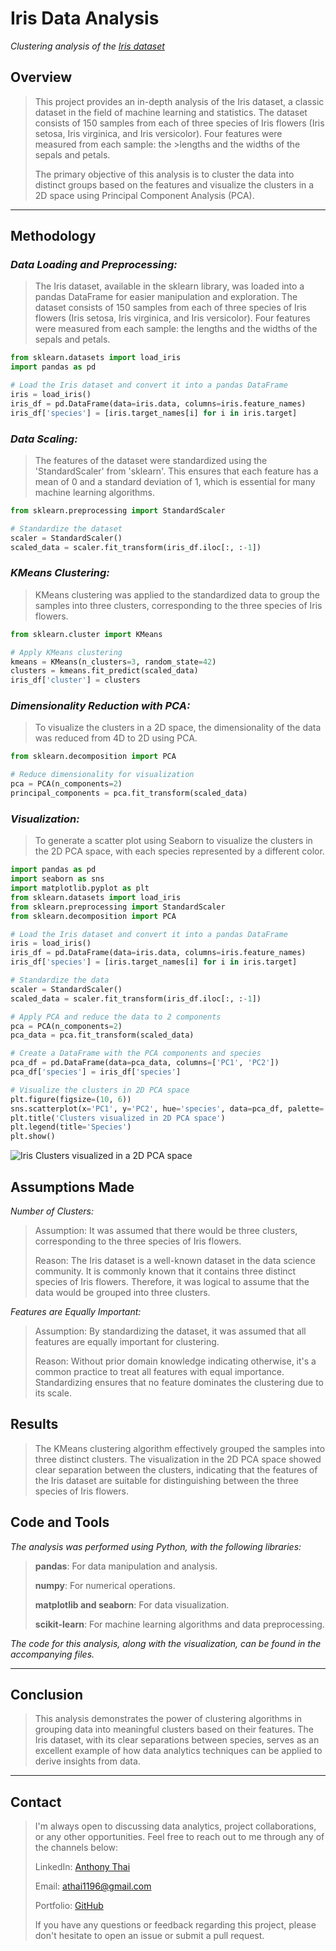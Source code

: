# Iris Data Analysis
*Clustering analysis of the [Iris dataset](https://archive.ics.uci.edu/dataset/53/iris)*

## **Overview**

>This project provides an in-depth analysis of the Iris dataset, a classic dataset in the field of machine learning and statistics. The dataset consists of 150 samples from each of three species of Iris flowers (Iris setosa, Iris virginica, and Iris versicolor). Four features were measured from each sample: the >lengths and the widths of the sepals and petals.
>
>The primary objective of this analysis is to cluster the data into distinct groups based on the features and visualize the clusters in a 2D space using Principal Component Analysis (PCA).

---

## **Methodology**

### *Data Loading and Preprocessing:*
  
> The Iris dataset, available in the sklearn library, was loaded into a pandas DataFrame for easier manipulation and exploration.
>The dataset consists of 150 samples from each of three species of Iris flowers (Iris setosa, Iris virginica, and Iris versicolor). Four features were measured from each sample: the lengths and the widths of the sepals and petals.
>
>
```python
from sklearn.datasets import load_iris
import pandas as pd

# Load the Iris dataset and convert it into a pandas DataFrame
iris = load_iris()
iris_df = pd.DataFrame(data=iris.data, columns=iris.feature_names)
iris_df['species'] = [iris.target_names[i] for i in iris.target]
```
### *Data Scaling:*

>The features of the dataset were standardized using the 'StandardScaler' from 'sklearn'. This ensures that each feature has a mean of 0 and a standard deviation of 1, which is essential for many machine learning algorithms.
>
```python
from sklearn.preprocessing import StandardScaler

# Standardize the dataset
scaler = StandardScaler()
scaled_data = scaler.fit_transform(iris_df.iloc[:, :-1])
```

### *KMeans Clustering:*
  
> KMeans clustering was applied to the standardized data to group the samples into three clusters, corresponding to the three species of Iris flowers.
>
> 
```python
from sklearn.cluster import KMeans

# Apply KMeans clustering
kmeans = KMeans(n_clusters=3, random_state=42)
clusters = kmeans.fit_predict(scaled_data)
iris_df['cluster'] = clusters
```

### *Dimensionality Reduction with PCA:*
  
> To visualize the clusters in a 2D space, the dimensionality of the data was reduced from 4D to 2D using PCA.
>
> 
```python
from sklearn.decomposition import PCA

# Reduce dimensionality for visualization
pca = PCA(n_components=2)
principal_components = pca.fit_transform(scaled_data)
```
  
### *Visualization:*
  
>   To generate a scatter plot using Seaborn to visualize the clusters in the 2D PCA space, with each species represented by a different color.
>
> 
```python
import pandas as pd
import seaborn as sns
import matplotlib.pyplot as plt
from sklearn.datasets import load_iris
from sklearn.preprocessing import StandardScaler
from sklearn.decomposition import PCA

# Load the Iris dataset and convert it into a pandas DataFrame
iris = load_iris()
iris_df = pd.DataFrame(data=iris.data, columns=iris.feature_names)
iris_df['species'] = [iris.target_names[i] for i in iris.target]

# Standardize the data
scaler = StandardScaler()
scaled_data = scaler.fit_transform(iris_df.iloc[:, :-1])

# Apply PCA and reduce the data to 2 components
pca = PCA(n_components=2)
pca_data = pca.fit_transform(scaled_data)

# Create a DataFrame with the PCA components and species
pca_df = pd.DataFrame(data=pca_data, columns=['PC1', 'PC2'])
pca_df['species'] = iris_df['species']

# Visualize the clusters in 2D PCA space
plt.figure(figsize=(10, 6))
sns.scatterplot(x='PC1', y='PC2', hue='species', data=pca_df, palette='viridis', s=100, alpha=0.7)
plt.title('Clusters visualized in 2D PCA space')
plt.legend(title='Species')
plt.show()
```

![Iris Clusters visualized in a 2D PCA space](https://chat.noteable.io/origami/o/c8695e16e36c45e0988e2c9ea189ed74.png)

## **Assumptions Made**

*Number of Clusters:*

>Assumption: It was assumed that there would be three clusters, corresponding to the three species of Iris flowers.
>
>Reason: The Iris dataset is a well-known dataset in the data science community. It is commonly known that it contains three distinct species of Iris flowers. Therefore, it was logical to assume that the data would be grouped into three clusters.

*Features are Equally Important:*

>Assumption: By standardizing the dataset, it was assumed that all features are equally important for clustering.
>
>Reason: Without prior domain knowledge indicating otherwise, it's a common practice to treat all features with equal importance. Standardizing ensures that no feature dominates the clustering due to its scale.

## **Results**

>The KMeans clustering algorithm effectively grouped the samples into three distinct clusters. The visualization in the 2D PCA space showed clear separation between the clusters, indicating that the features of the Iris dataset are suitable for distinguishing between the three species of Iris flowers.

## **Code and Tools**

*The analysis was performed using Python, with the following libraries:*

 > **pandas**: For data manipulation and analysis.
>
>  **numpy**: For numerical operations.
>
>  **matplotlib and seaborn**: For data visualization.
>
>  **scikit-learn**: For machine learning algorithms and data preprocessing.

*The code for this analysis, along with the visualization, can be found in the accompanying files.*

----
## **Conclusion**

>This analysis demonstrates the power of clustering algorithms in grouping data into meaningful clusters based on their features. The Iris dataset, with its clear separations between species, serves as an excellent example of how data analytics techniques can be applied to derive insights from data.
----
## **Contact**

> I'm always open to discussing data analytics, project collaborations, or any other opportunities. Feel free to reach out to me through any of the channels below:
>
> LinkedIn: [Anthony Thai](https://www.linkedin.com/in/anthony-thai-a61550108/)
>
> Email: athai1196@gmail.com
>
> Portfolio: [GitHub](https://github.com/athai1196/AnthonyThai)
>
> If you have any questions or feedback regarding this project, please don't hesitate to open an issue or submit a pull request.
